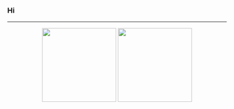 ### Hi

---

<p align="center">
  <img height="170" src="https://github-readme-stats.vercel.app/api?username=nyagami&count_private=true&theme=radical" />
  <img height="170" src="https://github-readme-stats.vercel.app/api/top-langs/?username=nyagami&layout=compact&theme=radical" />
</p>
